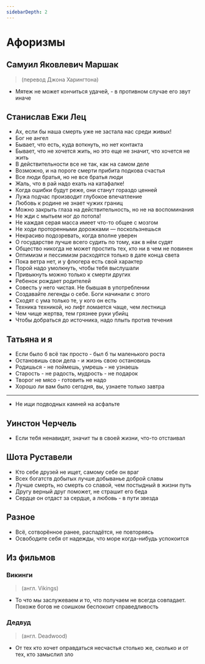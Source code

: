 ```yaml
---
sidebarDepth: 2
---
```


# Афоризмы

## Самуил Яковлевич Маршак
> (перевод Джона Харингтона)

* Мятеж не может кончиться удачей, - в противном случае его звут иначе

## Станислав Ежи Лец

* Ах, если бы наша смерть уже не застала нас среди живых!
* Бог не ангел
* Бывает, что есть, куда воткнуть, но нет контакта
* Бывает, что не хочется жить, но это еще не значит, что хочется не жить
* В действительности все не так, как на самом деле
* Возможно, и на пороге смерти прибита подкова счастья
* Все люди братья, но не все братья люди
* Жаль, что в рай надо ехать на катафалке!
* Когда ошибки будут реже, они станут гораздо ценней
* Лужа подчас производит глубокое впечатление
* Любовь к родине не знает чужих границ
* Можно закрыть глаза на действительность, но не на воспоминания
* Не жди с мытьем ног до потопа!
* Не каждая серая масса имеет что-то общее с мозгом
* Не ходи проторенными дорожками — поскользнешься
* Некрасиво подозревать, когда вполне уверен
* О государстве лучше всего судить по тому, как в нём судят
* Общество никогда не может простить тех, кто ни в чем не повинен
* Оптимизм и пессимизм расходятся только в дате конца света
* Пока ветра нет, и у флюгера есть свой характер
* Порой надо умолкнуть, чтобы тебя выслушали
* Привыкнуть можно только к смерти других
* Ребенок рождает родителей
* Совесть у него чистая. Не бывшая в употреблении
* Создавайте легенды о себе. Боги начинали с этого
* Сходят с ума только те, у кого он есть
* Техника техникой, но лифт ломается чаще, чем лестница
* Чем чище жертва, тем грязнее руки убийц
* Чтобы добраться до источника, надо плыть против течения

## Татьяна и я

* Если было б всё так просто - был б ты маленького роста
* Остановишь свои дела - и жизнь свою остановишь
* Родишься - не поймешь, умрешь - не узнаешь
* Старость - не радость, мудрость - не подарок
* Творог не мясо - готовить не надо
* Хорошо ли вам было сегодня, вы, узнаете только завтра

---

* Не ищи подводных камней на асфальте

## Уинстон Черчель

* Если тебя ненавидят, значит ты в своей жизни, что-то отстаивал

## Шота Руставели

* Кто себе друзей не ищет, самому себе он враг
* Всех богатств добытых лучше добыванье доброй славы
* Лучше смерть, но смерть со славой, чем постыдный в жизни путь
* Другу верный друг поможет, не страшит его беда
* Сердце он отдаст за сердце, а любовь - в пути звезда

## Разное

* Всё, сотворённое ранее, распадётся, не повторяясь
* Освободите себя от надежды, что море когда-нибудь успокоится

## Из фильмов

### Викинги
> (англ. Vikings)

* То что мы заслужеваем и то, что получаем не всегда совпадает. Похоже богов не соишком беспокоит справедливость

### Дедвуд
> (англ. Deadwood)

* От тех кто хочет оправдаться несчастья столько же, сколько и от тех, кто замыслил зло
